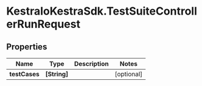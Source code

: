 # KestraIoKestraSdk.TestSuiteControllerRunRequest

## Properties

Name | Type | Description | Notes
------------ | ------------- | ------------- | -------------
**testCases** | **[String]** |  | [optional] 


